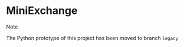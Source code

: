 # MiniExchange

> [!NOTE]
> The Python prototype of this project has been moved to branch `legacy`

